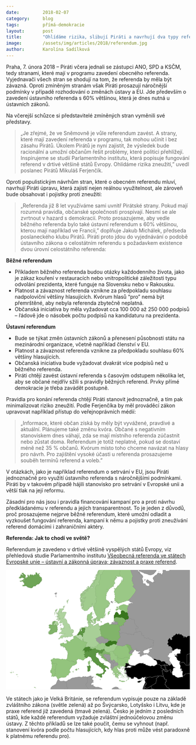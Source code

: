 ```yaml
---
date:         2018-02-07
category:     blog
tags:         přímá-demokracie
layout:       post
title:        "Ohlídáme rizika, slibují Piráti a navrhují dva typy referend"
image:        /assets/img/articles/2018/referendum.jpg
author:       Karolína Sadílková
---
```


Praha, 7. února 2018 – Piráti včera jednali se zástupci ANO, SPD a KSČM, tedy stranami, které mají v programu zavedení obecného referenda. Vyjednavači všech stran se shodují na tom, že referenda by měla být závazná. Oproti zmíněným stranám však Piráti prosazují náročnější podmínky v případě rozhodování o změnách ústavy a EU. Jde především o zavedení ústavního referenda s 60% většinou, která je dnes nutná u ústavních zákonů. 

Na včerejší schůzce si představitelé zmíněných stran vyměnili své představy. 

> „Je zřejmé, že ve Sněmovně je vůle referendum zavést. A strany, které mají zavedení referenda v programu, tak mohou učinit i bez zásahu Pirátů. Úkolem Pirátů je nyní zajistit, že výsledek bude racionální a umožní občanům řešit problémy, které politici přehlížejí. Inspirujeme se studií Parlamentního institutu, která popisuje fungování referend v drtivé většině států Evropy. Ohlídáme rizika zneužití,” uvedl poslanec Pirátů Mikuláš Ferjenčík.

Oproti populistickým návrhům stran, které o obecném referendu mluví, navrhují Piráti úpravu, která zajistí nejen reálnou využitelnost, ale zároveň bude obsahovat i pojistky proti zneužití:

>„Referenda již 8 let využíváme sami uvnitř Pirátské strany. Pokud mají rozumná pravidla, občanské společnosti prospívají. Nesmí se ale zvrtnout v hazard s demokracií. Proto prosazujeme, aby vedle běžného referenda bylo také ústavní referendum s 60% většinou, kterou mají například ve Francii,” doplňuje Jakub Michálek, předseda poslaneckého klubu Pirátů. Piráti proto jdou do vyjednávání o podobě ústavního zákona o celostátním referendu s požadavkem existence dvou úrovní celostátního referenda:

**Běžné referendum** 

* Příkladem běžného referenda budou otázky každodenního života, jako je zákaz kouření v restauracích nebo vnitropolitické záležitosti typu odvolání prezidenta, které funguje na Slovensku nebo v Rakousku.
* Platnost a závaznost referenda vznikne za předpokladu souhlasu nadpoloviční většiny hlasujících. Kvórum hlasů “pro” nemá být přemrštěné, aby nebyla referenda zbytečně neplatná.
* Občanská iniciativa by měla vyžadovat cca 100 000 až 250 000 podpisů – řádově jde o násobek počtu podpisů na kandidaturu na prezidenta.

**Ústavní referendum**

* Bude se týkat změn ústavních zákonů a přenesení působnosti státu na mezinárodní organizace, včetně například členství v EU.
* Platnost a závaznost referenda vznikne za předpokladu souhlasu 60% většiny hlasujících.
* Občanská iniciativa bude vyžadovat dvakrát více podpisů než u běžného referenda.
* Piráti chtějí zavést ústavní referenda s časovým odstupem několika let, aby se občané nejdřív sžili s pravidly běžných referend. Prvky přímé demokracie je třeba zavádět postupně.

Pravidla pro konání referenda chtějí Piráti stanovit jednoznačně, a tím pak minimalizovat riziko zneužití. Podle Ferjenčíka by měl prováděcí zákon upravovat například přístup do veřejnoprávních médií: 

> „Informace, které občan získá by měly být vyvážené, pravdivé a aktuální. Plánujeme také změnu kvóra. Občané s negativním stanoviskem dnes váhají, zda se mají místního referenda zúčastnit nebo zůstat doma. Referendum je totiž neplatné, pokud se dostaví méně než 35 % občanů. Kvórum místo toho chceme navázat na hlasy pro návrh. Pro zajištění vysoké účasti u referenda prosazujeme souběh termínů referend a voleb.”

V otázkách, jako je například referendum o setrvání v EU, jsou Piráti jednoznačně pro využití ústavního referenda s náročnějšími podmínkami. Piráti by v takovém případě hájili stanovisko pro setrvání v Evropské unii a větší tlak na její reformu.

Zásadní pro nás jsou i pravidla financování kampaní pro a proti návrhu předkládanému v referendu a jejich transparentnost. To je jeden z důvodů, proč prosazujeme nejprve běžné referendum, které umožní odladit a vyzkoušet fungování referenda, kampaní k němu a pojistky proti zneužívání referend domácími i zahraničními aktéry. 

**Referenda: Jak to chodí ve světě?**

Referendum je zavedeno v drtivé většině vyspělých států Evropy, viz přehledová studie Parlamentního institutu [Všeobecná referenda ve státech Evropské unie – ústavní a zákonná úprava; závaznost a praxe referend](http://www.psp.cz/sqw/text/orig2.sqw?idd=97313).

![Stav referend v Evropě](/assets/img/articles/2018/referenda.png "Stav referend v Evropě")

Ve státech jako je Velká Británie, se referendum vypisuje pouze na základě zvláštního zákona (světle zelená) až po Švýcarsko, Lotyšsko i Litvu, kde je praxe referend již zavedená (tmavě zelená). Česko je jedním z posledních států, kde každé referendum vyžaduje zvláštní jednoúčelovou změnu ústavy. Z těchto příkladů se lze také poučit, čemu se vyhnout (např. stanovení kvóra podle počtu hlasujících, kdy hlas proti může vést paradoxně k platnému referendu pro).

